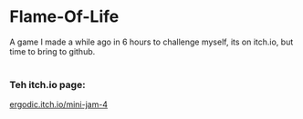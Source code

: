 # Flame-Of-Life<br>
A game I made a while ago in 6 hours to challenge myself, its on itch.io, but time to bring to github.<br><br>
<h3>Teh itch.io page:</h3>
<a href="https://ergodic.itch.io/mini-jam-4">ergodic.itch.io/mini-jam-4</a>
